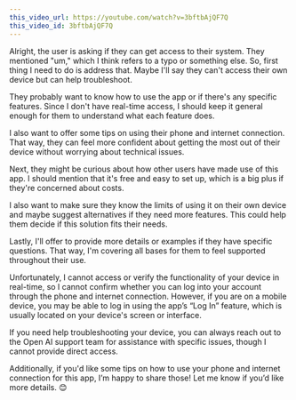```yaml
---
this_video_url: https://youtube.com/watch?v=3bftbAjQF7Q
this_video_id: 3bftbAjQF7Q
---
```

<think>
Alright, the user is asking if they can get access to their system. They mentioned "um," which I think refers to a typo or something else. So, first thing I need to do is address that. Maybe I'll say they can't access their own device but can help troubleshoot.

They probably want to know how to use the app or if there's any specific features. Since I don't have real-time access, I should keep it general enough for them to understand what each feature does.

I also want to offer some tips on using their phone and internet connection. That way, they can feel more confident about getting the most out of their device without worrying about technical issues.

Next, they might be curious about how other users have made use of this app. I should mention that it's free and easy to set up, which is a big plus if they're concerned about costs.

I also want to make sure they know the limits of using it on their own device and maybe suggest alternatives if they need more features. This could help them decide if this solution fits their needs.

Lastly, I'll offer to provide more details or examples if they have specific questions. That way, I'm covering all bases for them to feel supported throughout their use.
</think>

Unfortunately, I cannot access or verify the functionality of your device in real-time, so I cannot confirm whether you can log into your account through the phone and internet connection. However, if you are on a mobile device, you may be able to log in using the app’s “Log In” feature, which is usually located on your device's screen or interface.

If you need help troubleshooting your device, you can always reach out to the Open AI support team for assistance with specific issues, though I cannot provide direct access.

Additionally, if you'd like some tips on how to use your phone and internet connection for this app, I’m happy to share those! Let me know if you’d like more details. 😊
